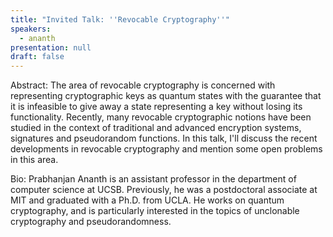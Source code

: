 ```yaml
---
title: "Invited Talk: ''Revocable Cryptography''"
speakers:
  - ananth
presentation: null
draft: false
---
```

Abstract: The area of revocable cryptography is concerned with representing cryptographic keys as quantum states with the guarantee that it is infeasible to give away a state representing a key without losing its functionality. Recently, many revocable cryptographic notions have been studied in the context of traditional and advanced encryption systems, signatures and pseudorandom functions. In this talk, I'll discuss the recent developments in revocable cryptography and mention some open problems in this area. 


Bio: Prabhanjan Ananth is an assistant professor in the department of computer science at UCSB. Previously, he was a postdoctoral associate at MIT and graduated with a Ph.D. from UCLA. He works on quantum cryptography, and is particularly interested in the topics of unclonable cryptography and pseudorandomness. 


<!-- fields to use above: -->
<!-- videoId: "Vfl9pPh6ipI" -->
<!-- presentation: "/slides/invited-MargaridaPereira.pdf" -->
